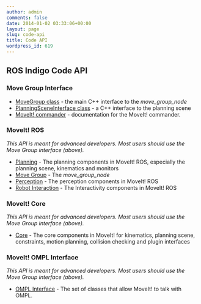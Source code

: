 ```yaml
---
author: admin
comments: false
date: 2014-01-02 03:33:06+00:00
layout: page
slug: code-api
title: Code API
wordpress_id: 619
---
```


## ROS Indigo Code API

### Move Group Interface

  * [MoveGroup class](http://docs.ros.org/indigo/api/moveit_ros_planning_interface/html/classmoveit_1_1planning__interface_1_1MoveGroup.html) - the main C++ interface to the _move_group_node_
  * [PlanningSceneInterface class](http://docs.ros.org/indigo/api/moveit_ros_planning_interface/html/classmoveit_1_1planning__interface_1_1PlanningSceneInterface.html) - a C++ interface to the planning scene
  * [MoveIt! commander](http://docs.ros.org/indigo/api/moveit_commander/html/index.html) - documentation for the MoveIt! commander.

### MoveIt! ROS

_This API is meant for advanced developers. Most users should use the Move Group interface (above)._

  * [Planning](http://docs.ros.org/indigo/api/moveit_ros_planning/html) - The planning components in MoveIt! ROS, especially the planning scene, kinematics and monitors
  * [Move Group](http://docs.ros.org/indigo/api/moveit_ros_move_group/html) - The _move_group_node_
  * [Perception](http://docs.ros.org/indigo/api/moveit_ros_perception/html) - The perception components in MoveIt! ROS
  * [Robot Interaction](http://docs.ros.org/indigo/api/moveit_ros_robot_interaction/html) - The Interactivity components in MoveIt! ROS

### MoveIt! Core

_This API is meant for advanced developers. Most users should use the Move Group interface (above)._

  * [Core](http://docs.ros.org/indigo/api/moveit_core/html) - The core components in MoveIt! for kinematics, planning scene, constraints, motion planning, collision checking and plugin interfaces

### MoveIt! OMPL Interface

_This API is meant for advanced developers. Most users should use the Move Group interface (above)._

  * [OMPL Interface](http://docs.ros.org/indigo/api/moveit_planners_ompl/html) - The set of classes that allow MoveIt! to talk with OMPL.

